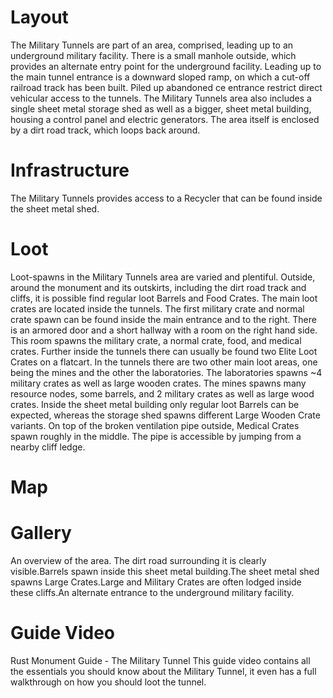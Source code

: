 # Layout

 
The Military Tunnels are part of an area, comprised, leading up to an underground military facility. There is a small manhole outside, which provides an alternate entry point for the underground facility.
Leading up to the main tunnel entrance is a downward sloped ramp, on which a cut-off railroad track has been built.
Piled up abandoned ce entrance restrict direct vehicular access to the tunnels.
The Military Tunnels area also includes a single sheet metal storage shed as well as a bigger, sheet metal building, housing a control panel and electric generators.
The area itself is enclosed by a dirt road track, which loops back around.
# Infrastructure

The Military Tunnels provides access to a Recycler that can be found inside the sheet metal shed.
# Loot

 
Loot-spawns in the Military Tunnels area are varied and plentiful.
Outside, around the monument and its outskirts, including the dirt road track and cliffs, it is possible find regular loot Barrels and Food Crates.
The main loot crates are located inside the tunnels. The first military crate and normal crate spawn can be found inside the main entrance and to the right. There is an armored door and a short hallway with a room on the right hand side. This room spawns the military crate, a normal crate, food, and medical crates.
Further inside the tunnels there can usually be found two Elite Loot Crates on a flatcart.
In the tunnels there are two other main loot areas, one being the mines and the other the laboratories.
The laboratories spawns ~4 military crates as well as large wooden crates.
The mines spawns many resource nodes, some barrels, and 2 military crates as well as large wood crates.
Inside the sheet metal building only regular loot Barrels can be expected, whereas the storage shed spawns different Large Wooden Crate variants.
On top of the broken ventilation pipe outside, Medical Crates spawn roughly in the middle. The pipe is accessible by jumping from a nearby cliff ledge.
# Map


# Gallery

An overview of the area. The dirt road surrounding it is clearly visible.Barrels spawn inside this sheet metal building.The sheet metal shed spawns Large Crates.Large and Military Crates are often lodged inside these cliffs.An alternate entrance to the underground military facility.
# Guide Video

 Rust Monument Guide - The Military Tunnel 
This guide video contains all the essentials you should know about the Military Tunnel, it even has a full walkthrough on how you should loot the tunnel.
